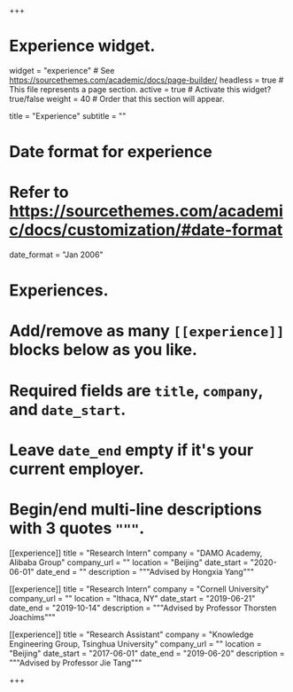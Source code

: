 +++
# Experience widget.
widget = "experience"  # See https://sourcethemes.com/academic/docs/page-builder/
headless = true  # This file represents a page section.
active = true  # Activate this widget? true/false
weight = 40  # Order that this section will appear.

title = "Experience"
subtitle = ""

# Date format for experience
#   Refer to https://sourcethemes.com/academic/docs/customization/#date-format
date_format = "Jan 2006"

# Experiences.
#   Add/remove as many `[[experience]]` blocks below as you like.
#   Required fields are `title`, `company`, and `date_start`.
#   Leave `date_end` empty if it's your current employer.
#   Begin/end multi-line descriptions with 3 quotes `"""`.
[[experience]]
  title = "Research Intern"
  company = "DAMO Academy, Alibaba Group"
  company_url = ""
  location = "Beijing"
  date_start = "2020-06-01"
  date_end = ""
  description = """Advised by Hongxia Yang"""

[[experience]]
  title = "Research Intern"
  company = "Cornell University"
  company_url = ""
  location = "Ithaca, NY"
  date_start = "2019-06-21"
  date_end = "2019-10-14"
  description = """Advised by Professor Thorsten Joachims"""

[[experience]]
  title = "Research Assistant"
  company = "Knowledge Engineering Group, Tsinghua University"
  company_url = ""
  location = "Beijing"
  date_start = "2017-06-01"
  date_end = "2019-06-20"
  description = """Advised by Professor Jie Tang"""

+++
